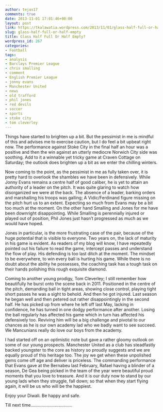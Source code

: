 ```yaml
---
author: tejas17
comments: true
date: 2013-11-01 17:01:46+00:00
layout: post
link: https://tkalawatia.wordpress.com/2013/11/01/glass-half-full-or-half-empty/
slug: glass-half-full-or-half-empty
title: Glass Half Full Or Half Empty?
wordpress_id: 267
categories:
- Football
tags:
- analysis
- Barclays Premier League
- chris smalling
- comment
- English Premier League
- jonny evans
- Manchester United
- news
- old trafford
- phil jones
- red devils
- soccer
- sports
- stoke city
- tom cleverley
---
```


Things have started to brighten up a bit. But the pessimist in me is mindful of this and advises me to exercise caution, but I do feel a bit upbeat right now. The performance against Stoke City in the final half an hour was a positive and then the win against an utterly mediocre Norwich City side was soothing. Add to it a winnable yet tricky game at Craven Cottage on Saturday; the outlook does brighten up a bit as we enter the chilling winters.

Now coming to the point, as the pessimist in me as fully taken over, it is pretty hard to overlook the shambles we have been in defensively. While Jonny Evans remains a centre half of good caliber, he is yet to attain an authority of a leader on the pitch. It was quite glaring to watch how disorganized we were at the back. The absence of a leader, barking orders and marshalling his troops was galling; A Vidic/Ferdinand figure missing on the pitch hurt us to an extent. Expecting so much from Evans may be a bit too much at the moment. On the other hand Smalling and Jones for me have been downright disappointing. While Smalling is perennially injured or played out of position, Phil Jones just hasn’t progressed as much as we would have hoped.

Jones in particular, is the more frustrating case of the pair, because of the huge potential that is visible to everyone. Two years on, the lack of maturity in his game is evident. As readers of my blog will know, I have repeatedly pointed out his failure to read the game, intercept passes and understand the flow of play. His defending is too last ditch at the moment. The mindset to be everywhere, to win every ball is hurting his game. While there is no doubt about the ability he possesses, the coaching task has a tough task on their hands polishing this rough exquisite diamond.

Coming to another young prodigy, Tom Cleverley; I still remember how beautifully he burst onto the scene back in 2011. Positioned in the centre of the pitch, demanding ball in tight areas, showing close control, playing tight short passes he was a sight to behold. And then he got injured. Last season he began well and then petered out rather disappointingly in the second half. He has picked up from where he left off last May, lacking in confidence, he has turned in one dodgy performance after another. Losing the ball regularly has affected his game which in turn has affected his defensively too. Reviving him will be a big challenge and pivotal to our chances as he is our own academy lad who we badly want to see succeed. We Mancunians really do love our boys from the academy.

I had started off on an optimistic note but gave a rather gloomy outlook on some of our young prospects. Manchester United as a club has steadfastly backed youngster to the core as history so proudly suggests and we are equally proud of this heritage too. The joy we get when these unpolished gems come off age and deliver is priceless. The commanding performance that Evans gave at the Bernabeu last February, Rafael having a blinder of a season, De Gea being picked in the team of the year were beautiful proud moments that you love to treasure. And it is our duty now to stand by our young lads when they struggle, fall down; so that when they start flying again, it will be us who will be the happiest.

Enjoy your Diwali. Be happy and safe.

Till next time…………………………….

